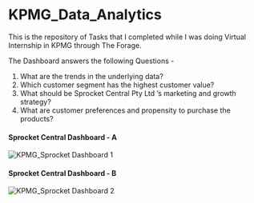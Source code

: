 # KPMG_Data_Analytics

This is the repository of Tasks that I completed while I was doing Virtual Internship in KPMG through The Forage.

The Dashboard answers the following Questions - 

1. What are the trends in the underlying data?
2. Which customer segment has the highest customer value?
3. What should be Sprocket Central Pty Ltd ’s marketing and growth strategy?
4. What are customer preferences and propensity to purchase the products?

#### Sprocket Central Dashboard - A

![KPMG_Sprocket Dashboard 1](https://github.com/SanjaysAnalysis/KPMG_Data_Analytics/assets/150272382/7caaa042-ce11-46dd-b282-f726d915c174)

#### Sprocket Central Dashboard - B

![KPMG_Sprocket Dashboard 2](https://github.com/SanjaysAnalysis/KPMG_Data_Analytics/assets/150272382/2dd29103-37eb-4d88-8737-2c1e6e91e689)
